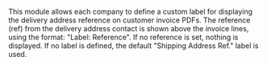 This module allows each company to define a custom label for displaying the delivery address reference on customer invoice PDFs. The reference (ref) from the delivery address contact is shown above the invoice lines, using the format: "Label: Reference". If no reference is set, nothing is displayed. If no label is defined, the default "Shipping Address Ref." label is used.
